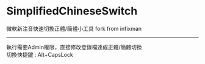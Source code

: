 # SimplifiedChineseSwitch
微軟新注音快速切換正體/簡體小工具 fork from infixman
***
執行需要Admin權限，直接修改登錄檔達成正體/簡體切換
<br>
切換快捷鍵 : Alt+CapsLock
